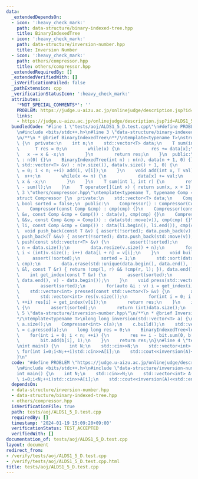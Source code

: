 ```yaml
---
data:
  _extendedDependsOn:
  - icon: ':heavy_check_mark:'
    path: data-structure/binary-indexed-tree.hpp
    title: BinaryIndexedTree
  - icon: ':heavy_check_mark:'
    path: data-structure/inversion-number.hpp
    title: Inversion Number
  - icon: ':heavy_check_mark:'
    path: others/compressor.hpp
    title: others/compressor.hpp
  _extendedRequiredBy: []
  _extendedVerifiedWith: []
  _isVerificationFailed: false
  _pathExtension: cpp
  _verificationStatusIcon: ':heavy_check_mark:'
  attributes:
    '*NOT_SPECIAL_COMMENTS*': ''
    PROBLEM: https://judge.u-aizu.ac.jp/onlinejudge/description.jsp?id=ALDS1_5_D
    links:
    - https://judge.u-aizu.ac.jp/onlinejudge/description.jsp?id=ALDS1_5_D
  bundledCode: "#line 1 \"tests/aoj/ALDS1_5_D.test.cpp\"\n#define PROBLEM \"https://judge.u-aizu.ac.jp/onlinejudge/description.jsp?id=ALDS1_5_D\"\
    \n#include <bits/stdc++.h>\n#line 3 \"data-structure/binary-indexed-tree.hpp\"\
    \n/**\n * @brief BinaryIndexedTree\n**/\ntemplate<typename T>\nstruct BinaryIndexedTree\
    \ {\n  private:\n    int n;\n    std::vector<T> data;\n    T sum(int x) {\n  \
    \      T res = 0;\n        while(x) {\n            res += data[x];\n         \
    \   x -= x & -x;\n        }\n        return res;\n    }\n  public:\n    BinaryIndexedTree()\
    \ : n(0) {}\n    BinaryIndexedTree(int n) : n(n), data(n + 1, 0) {}\n    BinaryIndexedTree(const\
    \ std::vector<T> &v) : n(v.size()), data(v.size() + 1, 0) {\n        for(int i\
    \ = 0; i < n; ++i) add(i, v[i]);\n    }\n    void add(int x, T val) {\n      \
    \  x++;\n        while(x <= n) {\n            data[x] += val;\n            x +=\
    \ x & -x;\n        }\n    }\n    T sum(int l, int r) {\n        return sum(r)\
    \ - sum(l);\n    }\n    T operator[](int x) { return sum(x, x + 1); }\n};\n#line\
    \ 3 \"others/compressor.hpp\"\ntemplate<typename T, typename Comp = std::less<T>>\n\
    struct Compressor {\n  private:\n    std::vector<T> data;\n    Comp cmp;\n   \
    \ bool sorted = false;\n  public:\n    Compressor() : Compressor(Comp()) {}\n\
    \    Compressor(const Comp &cmp) : cmp(cmp) {}\n    Compressor(const std::vector<T>\
    \ &v, const Comp &cmp = Comp()) : data(v), cmp(cmp) {}\n    Compressor(std::vector<T>\
    \ &&v, const Comp &cmp = Comp()) : data(std::move(v)), cmp(cmp) {}\n    Compressor(std::initializer_list<T>\
    \ li, const Comp &cmp = Comp()) : data(li.begin(), li.end()), cmp(cmp) {}\n  \
    \  void push_back(const T &v) { assert(!sorted); data.push_back(v); }\n    void\
    \ push_back(T &&v) { assert(!sorted); data.push_back(std::move(v)); }\n    void\
    \ push(const std::vector<T> &v) {\n        assert(!sorted);\n        const int\
    \ n = data.size();\n        data.resize(v.size() + n);\n        for(int i = 0;\
    \ i < (int)v.size(); i++) data[i + n] = v[i];\n    }\n    void build() {\n   \
    \     assert(!sorted);\n        sorted = 1;\n        std::sort(data.begin(), data.end(),\
    \ cmp);\n        data.erase(std::unique(data.begin(), data.end(), [&](const T\
    \ &l, const T &r) { return !cmp(l, r) && !cmp(r, l); }), data.end());\n    }\n\
    \    int get_index(const T &v) {\n        assert(sorted);\n        return int(std::lower_bound(data.begin(),\
    \ data.end(), v) - data.begin());\n    }\n    void press(std::vector<T> &v) {\n\
    \        assert(sorted);\n        for(auto &i : v) i = get_index(i);\n    }\n\
    \    std::vector<int> pressed(const std::vector<T> &v) {\n        assert(sorted);\n\
    \        std::vector<int> res(v.size());\n        for(int i = 0; i < (int)v.size();\
    \ ++i) res[i] = get_index(v[i]);\n        return res;\n    }\n    int size() const\
    \ {\n        assert(sorted);\n        return (int)data.size();\n    }\n};\n#line\
    \ 5 \"data-structure/inversion-number.hpp\"\n/**\n * @brief Inversion Number\n\
    */\ntemplate<typename T>\nlong long inversion(std::vector<T> a) {\n    int n =\
    \ a.size();\n    Compressor<int> c(a);\n    c.build();\n    std::vector<int> b\
    \ = c.pressed(a);\n    long long res = 0;\n    BinaryIndexedTree<long long> bit(c.size());\n\
    \    for(int i = 0; i < n; ++i) {\n        res += i - bit.sum(0, b[i] + 1);\n\
    \        bit.add(b[i], 1);\n    }\n    return res;\n}\n#line 4 \"tests/aoj/ALDS1_5_D.test.cpp\"\
    \nint main() {\n    int N;\n    std::cin>>N;\n    std::vector<int> A(N);\n   \
    \ for(int i=0;i<N;++i)std::cin>>A[i];\n    std::cout<<inversion(A)<<std::endl;\n\
    }\n"
  code: "#define PROBLEM \"https://judge.u-aizu.ac.jp/onlinejudge/description.jsp?id=ALDS1_5_D\"\
    \n#include <bits/stdc++.h>\n#include \"data-structure/inversion-number.hpp\"\n\
    int main() {\n    int N;\n    std::cin>>N;\n    std::vector<int> A(N);\n    for(int\
    \ i=0;i<N;++i)std::cin>>A[i];\n    std::cout<<inversion(A)<<std::endl;\n}"
  dependsOn:
  - data-structure/inversion-number.hpp
  - data-structure/binary-indexed-tree.hpp
  - others/compressor.hpp
  isVerificationFile: true
  path: tests/aoj/ALDS1_5_D.test.cpp
  requiredBy: []
  timestamp: '2024-01-19 15:09:20+09:00'
  verificationStatus: TEST_ACCEPTED
  verifiedWith: []
documentation_of: tests/aoj/ALDS1_5_D.test.cpp
layout: document
redirect_from:
- /verify/tests/aoj/ALDS1_5_D.test.cpp
- /verify/tests/aoj/ALDS1_5_D.test.cpp.html
title: tests/aoj/ALDS1_5_D.test.cpp
---
```


